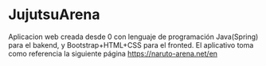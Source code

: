 # JujutsuArena
Aplicacion web creada desde 0 con lenguaje de programación Java(Spring) para el bakend, y Bootstrap+HTML+CSS para el fronted. El aplicativo toma como referencia la siguiente página https://naruto-arena.net/en
